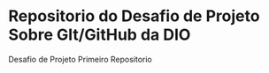 # Repositorio do Desafio de Projeto Sobre GIt/GitHub da DIO
Desafio de Projeto Primeiro Repositorio
